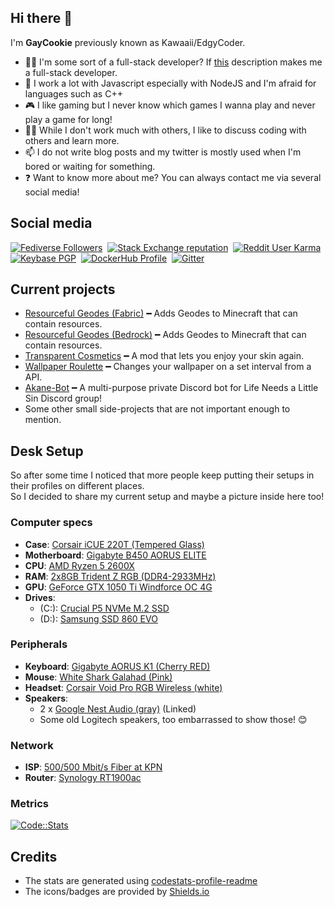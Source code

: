 ## Hi there 👋
I'm **GayCookie** previously known as Kawaaii/EdgyCoder.  
- 👨‍💻 I'm some sort of a full-stack developer? If [this](https://www.w3schools.com/whatis/whatis_fullstack.asp) description makes me a full-stack developer.
- 🌱 I work a lot with Javascript especially with NodeJS and I'm afraid for languages such as C++
- 🎮 I like gaming but I never know which games I wanna play and never play a game for long!
- 👯‍♀️ While I don't work much with others, I like to discuss coding with others and learn more.
- 📫 I do not write blog posts and my twitter is mostly used when I'm bored or waiting for something.
- ❓ Want to know more about me? You can always contact me via several social media!

## Social media
[![Fediverse Followers](https://img.shields.io/endpoint?url=https://gaycookie.dev/misskey.php?userId=90o91qrqvj&style=for-the-badge)](https://mis.ski/@gaycookie)
‎‎ [![Stack Exchange reputation](https://img.shields.io/stackexchange/stackoverflow/r/12418331?color=%23F48024&label=Stack%20overflow&style=for-the-badge&logo=stackoverflow&logoColor=ffffff)](https://stackoverflow.com/users/12418331/kawaaii)
‎‎ [![Reddit User Karma](https://img.shields.io/reddit/user-karma/combined/Kawaaii-Programming?label=Reddit&style=for-the-badge&logo=reddit&logoColor=ffffff)](https://www.reddit.com/user/Kawaaii-Programming)  
‎‎ [![Keybase PGP](https://img.shields.io/keybase/pgp/GayCookie?label=Keybase&logo=keybase&logoColor=ffffff&style=for-the-badge)](https://keybase.io/GayCookie)
‎‎ [![DockerHub Profile](https://img.shields.io/badge/DockerHub-kawaaii-informational?style=for-the-badge&logo=docker&logoColor=ffffff)](https://hub.docker.com/u/kawaaii)
‎‎ [![Gitter](https://img.shields.io/gitter/room/edgy-irrelevant/community?label=edgy-irrelevant&logo=gitter&logoColor=ffffff&style=for-the-badge)](https://gitter.im/edgy-irrelevant/community)

## Current projects
- [Resourceful Geodes (Fabric)](https://github.com/gaycookie/ResourcefulGeodesFabric) ━ Adds Geodes to Minecraft that can contain resources.
- [Resourceful Geodes (Bedrock)](https://github.com/gaycookie/ResourcefulGeodes) ━ Adds Geodes to Minecraft that can contain resources.
- [Transparent Cosmetics](https://github.com/gaycookie/Transparent-Cosmetics) ━ A mod that lets you enjoy your skin again.
- [Wallpaper Roulette](https://github.com/gaycookie/Wallpaper-Roulette) ━ Changes your wallpaper on a set interval from a API.
- [Akane-Bot](https://github.com/edgycoder/Akane-Bot) ━ A multi-purpose private Discord bot for Life Needs a Little Sin Discord group!
- Some other small side-projects that are not important enough to mention.

## Desk Setup
So after some time I noticed that more people keep putting their setups in their profiles on different places.  
So I decided to share my current setup and maybe a picture inside here too!  

### Computer specs
- **Case**: [Corsair iCUE 220T (Tempered Glass)](https://www.corsair.com/eu/en/Categories/Products/Cases/Mid-Tower-ATX-Cases/220T-RGB/p/CC-9011190-WW#tab-overview)
- **Motherboard**: [Gigabyte B450 AORUS ELITE](https://www.gigabyte.com/Motherboard/B450-AORUS-ELITE-rev-1x#kf)
- **CPU**: [AMD Ryzen 5 2600X](https://www.amd.com/en/products/cpu/amd-ryzen-5-2600x)
- **RAM**: [2x8GB Trident Z RGB (DDR4-2933MHz)](https://www.gskill.com/product/165/167/1536715317/F4-2933C14D-16GTZRXTrident-Z-RGB-(For-AMD)DDR4-2933MHz-CL14-14-14-34-1.35V16GB-(2x8GB))
- **GPU**: [GeForce GTX 1050 Ti Windforce OC 4G](https://www.gigabyte.com/Graphics-Card/GV-N105TWF2OC-4GD#kf)
- **Drives**:
  - (C:): [Crucial P5 NVMe M.2 SSD](https://www.crucial.com/products/ssd/crucial-p5-ssd)
  - (D:): [Samsung SSD 860 EVO](https://www.samsung.com/semiconductor/minisite/ssd/product/consumer/860evo/)

### Peripherals
- **Keyboard**: [Gigabyte AORUS K1 (Cherry RED)](https://www.gigabyte.com/Keyboard/AORUS-K1#kf)
- **Mouse**: [White Shark Galahad (Pink)](https://whiteshark.gg/mice/galahad-pink)
- **Headset**: [Corsair Void Pro RGB Wireless (white)](https://www.corsair.com/us/en/Categories/Products/Gaming-Headsets/Wireless-Headsets/void-pro-wireless-config-na/p/CA-9011153-NA)
- **Speakers**: 
  - 2 x [Google Nest Audio (gray)](https://store.google.com/en/product/nest_audio) (Linked)
  - Some old Logitech speakers, too embarrassed to show those! 😊

### Network
- **ISP**: [500/500 Mbit/s Fiber at KPN](https://www.kpn.com/)
- **Router**: [Synology RT1900ac](https://www.synology.com/products/RT1900ac)

### Metrics
[![Code::Stats](https://codestats-readme.wegfan.cn/history-graph/GayCookie?bg_color=0D1117&text_color=aaa&grid_color=333&language_colors=[%223e4053%22,%22cc4b48%22,%22518fbd%22,%22ba7a2b%22,%2260bd68%22,%22f17cb0%22,%22b2912f%22,%22c71585%22,%22b276b2%22])](https://codestats.net/users/GayCookie)

## Credits
- The stats are generated using [codestats-profile-readme](https://github.com/WEGFan/codestats-profile-readme)
- The icons/badges are provided by [Shields.io](https://shields.io/)
